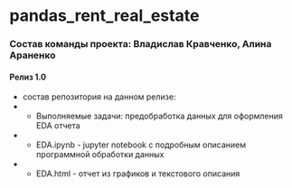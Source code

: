 # pandas_rent_real_estate
### Cостав команды проекта: Владислав Кравченко, Алина Араненко
#### Релиз 1.0
- состав репозитория на данном релизе:
- - Выполняемые задачи: предобработка данных для оформления EDA отчета
- - EDA.ipynb - jupyter notebook с подробным описанием программной обработки данных
- - EDA.html - отчет из графиков и текстового описания
